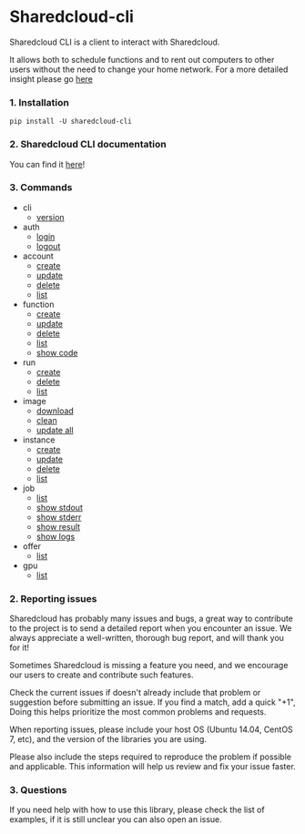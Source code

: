 # Sharedcloud-cli

Sharedcloud CLI is a client to interact with Sharedcloud.
 
It allows both to schedule functions and to rent out computers to other users without the need
to change your home network. For a more detailed insight please go [here](https://sharedcloud.io)

### 1. Installation

`pip install -U sharedcloud-cli`

### 2. Sharedcloud CLI documentation

You can find it [here](https://docs.sharedcloud.io/sharedcloud-cli)!

### 3. Commands

* cli
    * [version](https://docs.sharedcloud.io/sharedcloud-cli/version)
* auth
    * [login](https://docs.sharedcloud.io/sharedcloud-cli/login)
    * [logout](https://docs.sharedcloud.io/sharedcloud-cli/logout)
* account
    * [create](https://docs.sharedcloud.io/sharedcloud-cli/create-account)
    * [update](https://docs.sharedcloud.io/sharedcloud-cli/update-account)
    * [delete](https://docs.sharedcloud.io/sharedcloud-cli/delete-account)
    * [list](https://docs.sharedcloud.io/sharedcloud-cli/list-account)
* function
    * [create](https://docs.sharedcloud.io/sharedcloud-cli/create-function)
    * [update](https://docs.sharedcloud.io/sharedcloud-cli/update-function)
    * [delete](https://docs.sharedcloud.io/sharedcloud-cli/delete-function)
    * [list](https://docs.sharedcloud.io/sharedcloud-cli/list-functions)
    * [show code](https://docs.sharedcloud.io/sharedcloud-cli/show-function-code)
* run
    * [create](https://docs.sharedcloud.io/sharedcloud-cli/create-run)
    * [delete](https://docs.sharedcloud.io/sharedcloud-cli/delete-run)
    * [list](https://docs.sharedcloud.io/sharedcloud-cli/list-runs)
* image
    * [download](https://docs.sharedcloud.io/sharedcloud-cli/download-image)
    * [clean](https://docs.sharedcloud.io/sharedcloud-cli/clean-image)
    * [update all](https://docs.sharedcloud.io/sharedcloud-cli/update-all-images)
* instance
    * [create](https://docs.sharedcloud.io/sharedcloud-cli/create-instance)
    * [update](https://docs.sharedcloud.io/sharedcloud-cli/update-instance)
    * [delete](https://docs.sharedcloud.io/sharedcloud-cli/delete-instance)
    * [list](https://docs.sharedcloud.io/sharedcloud-cli/list-instances)
* job
    * [list](https://docs.sharedcloud.io/sharedcloud-cli/list-jobs)
    * [show stdout](https://docs.sharedcloud.io/sharedcloud-cli/show-job-stdout)
    * [show stderr](https://docs.sharedcloud.io/sharedcloud-cli/show-job-stderr)
    * [show result](https://docs.sharedcloud.io/sharedcloud-cli/show-job-result)
    * [show logs](https://docs.sharedcloud.io/sharedcloud-cli/show-job-logs)
* offer
    * [list](https://docs.sharedcloud.io/sharedcloud-cli/list-offers)
* gpu
    * [list](https://docs.sharedcloud.io/sharedcloud-cli/list-gpus)

### 2. Reporting issues

Sharedcloud has probably many issues and bugs, a great way to contribute to the project is to send a detailed report when you encounter an issue. We always appreciate a well-written, thorough bug report, and will thank you for it!

Sometimes Sharedcloud is missing a feature you need, and we encourage our users to create and contribute such features.

Check the current issues if doesn't already include that problem or suggestion before submitting an issue. If you find a match, add a quick "+1", Doing this helps prioritize the most common problems and requests.

When reporting issues, please include your host OS (Ubuntu 14.04, CentOS 7, etc), and the version of the libraries you are using.

Please also include the steps required to reproduce the problem if possible and applicable. This information will help us review and fix your issue faster.


### 3. Questions

If you need help with how to use this library, please check the list of examples, if it is still unclear you can also open an issue.

